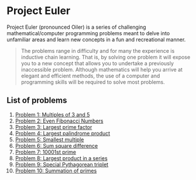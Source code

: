 # Project Euler
Project Euler (pronounced Oiler) is a series of challenging mathematical/computer programming problems meant to delve into unfamiliar areas and learn new concepts in a fun and recreational manner.

> The problems range in difficulty and for many the experience is inductive chain learning. That is, by solving one problem it will expose you to a new concept that allows you to undertake a previously inaccessible problem.
> Although mathematics will help you arrive at elegant and efficient methods, the use of a computer and programming skills will be required to solve most problems.

## List of problems
1. [Problem 1: Multiples of 3 and 5](problem_1/)
2. [Problem 2: Even Fibonacci Numbers](problem_2/)
3. [Problem 3: Largest prime factor](problem_3/)
4. [Problem 4: Largest palindrome product](problem_4/)
5. [Problem 5: Smallest multiple](problem_5/)
6. [Problem 6: Sum square difference](problem_6/)
7. [Problem 7: 10001st prime](problem_7/)
8. [Problem 8: Largest product in a series](problem_8/)
9. [Problem 9: Special Pythagorean triplet](problem_9/)
10. [Problem 10: Summation of primes](problem_10/)
